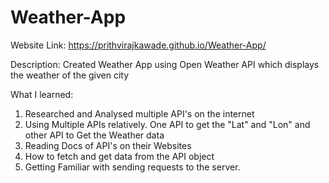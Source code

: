 # Weather-App

Website Link: https://prithvirajkawade.github.io/Weather-App/

Description:
Created Weather App using Open Weather API which displays the weather of the given city

What I learned:

1. Researched and Analysed multiple API's on the internet
2. Using Multiple APIs relatively. One API to get the "Lat" and "Lon" and other API to Get the Weather data
3. Reading Docs of API's on their Websites
4. How to fetch and get data from the API object
5. Getting Familiar with sending requests to the server.
